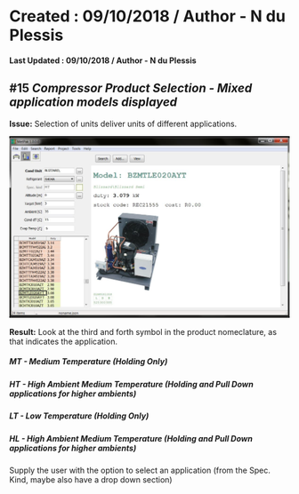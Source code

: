 # Created : 09/10/2018 / Author - N du Plessis
#### Last Updated : 09/10/2018 / Author - N du Plessis

##  #15 **_Compressor Product Selection - Mixed application models displayed_**

**Issue:** Selection of units deliver units of different applications.

![alt text](BlizzardSelect.JPG "CP Selection issue")

**Result:** Look at the third and forth symbol in the product nomeclature, as that indicates the application.
##### MT - Medium Temperature (Holding Only)
##### HT - High Ambient Medium Temperature (Holding and Pull Down applications for higher ambients)
##### LT - Low Temperature (Holding Only)
##### HL - High Ambient Medium Temperature (Holding and Pull Down applications for higher ambients)

Supply the user with the option to select an application (from the Spec. Kind, maybe also have a drop down section)
